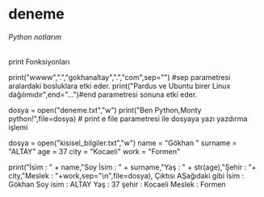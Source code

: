 # deneme
###### Python notlarım ####
print Fonksiyonları

print("wwww",".","gokhanaltay",".","com",sep="") #sep parametresi aralardaki bosluklara etki eder.
print("Pardus ve Ubuntu birer Linux dağılımıdır",end="...")#end parametresi sonuna etki eder.

dosya = open("deneme.txt","w")
print("Ben Python,Monty python!",file=dosya) # print e file parametresi ile dosyaya yazı yazdırma işlemi

dosya = open("kisisel_bilgiler.txt","w")
name = "Gökhan "
surname = "ALTAY"
age = 37
city = "Kocaeli"
work = "Formen"

print("İsim :  " + name,"Soy İsim :  " + surname,"Yaş :  " + str(age),"Şehir :  "+ city,"Meslek :  "+work,sep="\n",file=dosya),
Çıktısı AŞağıdaki gibi
İsim :  Gökhan 
Soy isim :  ALTAY
Yaş :  37
şehir :  Kocaeli
Meslek :  Formen
